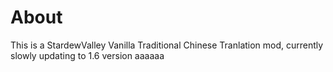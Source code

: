 # About
This is a StardewValley Vanilla Traditional Chinese Tranlation mod, currently slowly updating to 1.6 version
aaaaaa
